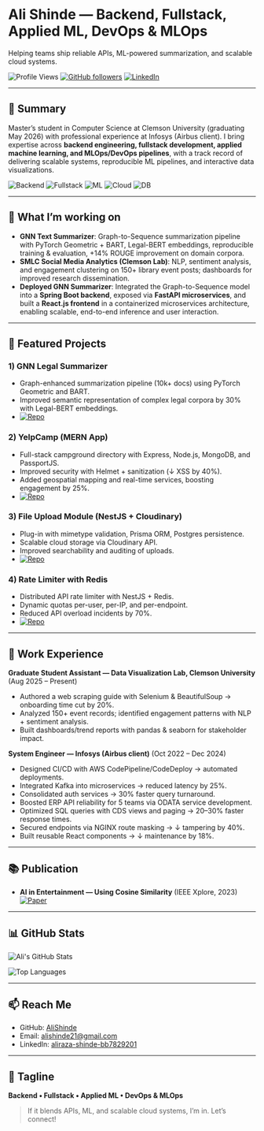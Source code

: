# Ali Shinde — Backend, Fullstack, Applied ML, DevOps & MLOps

Helping teams ship reliable APIs, ML-powered summarization, and scalable cloud systems.

![Profile Views](https://komarev.com/ghpvc/?username=AliShinde\&label=Profile%20Views\&color=0e75b6\&style=flat)
[![GitHub followers](https://img.shields.io/github/followers/AliShinde?label=Followers\&style=social)](https://github.com/AliShinde)
[![LinkedIn](https://img.shields.io/badge/LinkedIn-blue?logo=linkedin\&logoColor=white)](https://www.linkedin.com/in/aliraza-shinde-bb7829201/)

---

## 👋 Summary

Master’s student in Computer Science at Clemson University (graduating May 2026) with professional experience at Infosys (Airbus client). I bring expertise across **backend engineering, fullstack development, applied machine learning, and MLOps/DevOps pipelines**, with a track record of delivering scalable systems, reproducible ML pipelines, and interactive data visualizations.

![Backend](https://img.shields.io/badge/Backend-Node.js%20%7C%20NestJS%20%7C%20Spring%20Boot-green)
![Fullstack](https://img.shields.io/badge/Fullstack-React%20%7C%20Next.js%20%7C%20Angular-yellow)
![ML](https://img.shields.io/badge/AI%2FML-PyTorch%20%7C%20HuggingFace%20%7C%20Scikit--learn-orange)
![Cloud](https://img.shields.io/badge/Cloud-AWS%20%7C%20Docker%20%7C%20Kubernetes-blue)
![DB](https://img.shields.io/badge/Database-Postgres%20%7C%20MySQL%20%7C%20Redis-lightgrey)

---

## 🔭 What I’m working on

* **GNN Text Summarizer**: Graph-to-Sequence summarization pipeline with PyTorch Geometric + BART, Legal-BERT embeddings, reproducible training & evaluation, +14% ROUGE improvement on domain corpora.
* **SMLC Social Media Analytics (Clemson Lab)**: NLP, sentiment analysis, and engagement clustering on 150+ library event posts; dashboards for improved research dissemination.
* **Deployed GNN Summarizer**: Integrated the Graph-to-Sequence model into a **Spring Boot backend**, exposed via **FastAPI microservices**, and built a **React.js frontend** in a containerized microservices architecture, enabling scalable, end-to-end inference and user interaction.

---

## 🚀 Featured Projects

### 1) **GNN Legal Summarizer**

* Graph-enhanced summarization pipeline (10k+ docs) using PyTorch Geometric and BART.
* Improved semantic representation of complex legal corpora by 30% with Legal-BERT embeddings.
* [![Repo](https://img.shields.io/badge/Repo-GNN%20Summarizer-blue?logo=github)](https://github.com/AliShinde/GNN_Legal_Summarizer)

### 2) **YelpCamp (MERN App)**

* Full-stack campground directory with Express, Node.js, MongoDB, and PassportJS.
* Improved security with Helmet + sanitization (↓ XSS by 40%).
* Added geospatial mapping and real-time services, boosting engagement by 25%.
* [![Repo](https://img.shields.io/badge/Repo-YelpCamp-blue?logo=github)](https://github.com/AliShinde/YelpCamp)

### 3) **File Upload Module (NestJS + Cloudinary)**

* Plug-in with mimetype validation, Prisma ORM, Postgres persistence.
* Scalable cloud storage via Cloudinary API.
* Improved searchability and auditing of uploads.
* [![Repo](https://img.shields.io/badge/Repo-File%20Upload%20Module-blue?logo=github)](https://github.com/AliShinde/File-Upload-Nestjs)

### 4) **Rate Limiter with Redis**

* Distributed API rate limiter with NestJS + Redis.
* Dynamic quotas per-user, per-IP, and per-endpoint.
* Reduced API overload incidents by 70%.
* [![Repo](https://img.shields.io/badge/Repo-Rate%20Limiter-blue?logo=github)](https://github.com/AliShinde/File-Upload-Nestjs)

---

## 💼 Work Experience

**Graduate Student Assistant — Data Visualization Lab, Clemson University** (Aug 2025 – Present)

* Authored a web scraping guide with Selenium & BeautifulSoup → onboarding time cut by 20%.
* Analyzed 150+ event records; identified engagement patterns with NLP + sentiment analysis.
* Built dashboards/trend reports with pandas & seaborn for stakeholder impact.

**System Engineer — Infosys (Airbus client)** (Oct 2022 – Dec 2024)

* Designed CI/CD with AWS CodePipeline/CodeDeploy → automated deployments.
* Integrated Kafka into microservices → reduced latency by 25%.
* Consolidated auth services → 30% faster query turnaround.
* Boosted ERP API reliability for 5 teams via ODATA service development.
* Optimized SQL queries with CDS views and paging → 20–30% faster response times.
* Secured endpoints via NGINX route masking → ↓ tampering by 40%.
* Built reusable React components → ↓ maintenance by 18%.

---

## 📚 Publication

* **AI in Entertainment — Using Cosine Similarity** (IEEE Xplore, 2023)
  [![Paper](https://img.shields.io/badge/IEEE-Publication-blue)](https://ieeexplore.ieee.org/document/10010973)

---

## 📊 GitHub Stats

![Ali's GitHub Stats](https://github-readme-stats.vercel.app/api?username=AliShinde\&show_icons=true\&theme=radical)

![Top Languages](https://github-readme-stats.vercel.app/api/top-langs/?username=AliShinde&layout=compact&theme=radical&hide=Jupyter%20Notebook&exclude_repo=Nba-salary&langs_count=8&cache_seconds=1800)


---

## 📫 Reach Me

* GitHub: [AliShinde](https://github.com/AliShinde)
* Email: [alishinde21@gmail.com](mailto:alishinde21@gmail.com)
* LinkedIn: [aliraza-shinde-bb7829201](https://www.linkedin.com/in/aliraza-shinde-bb7829201/)

---

## 🌟 Tagline

**Backend • Fullstack • Applied ML • DevOps & MLOps**

> If it blends APIs, ML, and scalable cloud systems, I’m in. Let’s connect!
